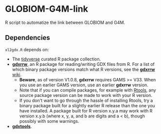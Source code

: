 # GLOBIOM-G4M-link

R script to automatize the link between GLOBIOM and G4M.

## Dependencies

`xl2gdx.R` depends on:
- The [tidyverse](https://www.tidyverse.org/) curated R package collection.
- [**gdxrrw**](https://github.com/GAMS-dev/gdxrrw), an R package for
  reading/writing GDX files from R. For a list of which binary package versions
  match what R versions, see the [**gdxrrw** wiki](https://github.com/GAMS-dev/gdxrrw/wiki).
  * **Beware**, as of version V1.0.8, **gdxrrw** requires GAMS >= V33.
    When you use an earlier GAMS version, use an earlier **gdxrrw** version.
  * Note that if you can compile packages, for example with [Rtools](https://cran.r-project.org/bin/windows/Rtools/),
    any source package version can be made to work with your R version.
  * If you don't want to go through the hassle of installing Rtools, try a binary
    package built for a slightly earlier R release than the one you have installed.
    A package built for R version x.y.a may work with R version x.y.b (where x, y, a,
    and b are digits and a < b), though possibly with some warnings.
- [**gdxtools**](https://github.com/lolow/gdxtools).
